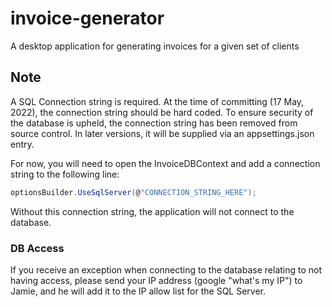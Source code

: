 # invoice-generator
A desktop application for generating invoices for a given set of clients

## Note

A SQL Connection string is required. At the time of committing (17 May, 2022), the connection string should be hard coded. To ensure security of the database is upheld, the connection string has been removed from source control. In later versions, it will be supplied via an appsettings.json entry.

For now, you will need to open the InvoiceDBContext and add a connection string to the following line:

```csharp
optionsBuilder.UseSqlServer(@"CONNECTION_STRING_HERE");
```

Without this connection string, the application will not connect to the database.

### DB Access

If you receive an exception when connecting to the database relating to not having access, please send your IP address (google "what's my IP") to Jamie, and he will add it to the IP allow list for the SQL Server.
